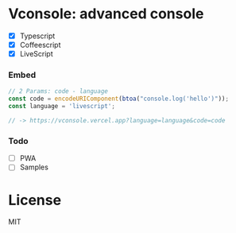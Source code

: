 # Vconsole: advanced console

- [x] Typescript
- [x] Coffeescript
- [x] LiveScript

### Embed
```js
// 2 Params: code - language
const code = encodeURIComponent(btoa("console.log('hello')"));
const language = 'livescript';

// -> https://vconsole.vercel.app?language=language&code=code
```

### Todo
- [ ] PWA
- [ ] Samples

# License
MIT